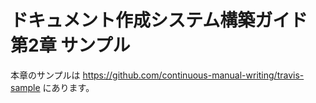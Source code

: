 # ドキュメント作成システム構築ガイド 第2章 サンプル

本章のサンプルは https://github.com/continuous-manual-writing/travis-sample にあります。
